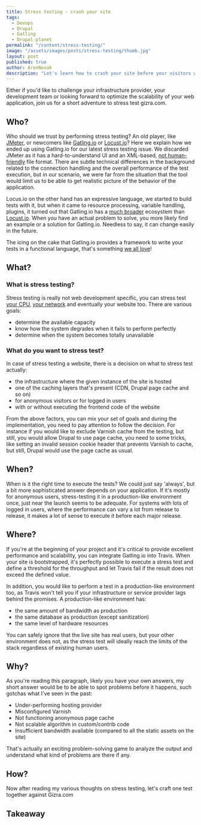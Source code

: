 ```yaml
---
title: Stress testing - crash your site
tags:
  - Devops
  - Drupal
  - Gatling
  - Drupal-planet
permalink: "/content/stress-testing/"
image: "/assets/images/posts/stress-testing/thumb.jpg"
layout: post
published: true
author: AronNovak
description: "Let's learn how to crash your site before your visitors would do it"
---
```


Either if you'd like to challenge your infrastructure provider, your development team or looking forward to optimize the scalability of your web application, join us for a short adventure to stress test gizra.com.

## Who?

Who should we trust by performing stress testing? An old player, like [JMeter](https://jmeter.apache.org/), or newcomers like [Gatling.io](https://gatling.io/) or [Locust.io](https://locust.io/)?
Here we explain how we ended up using Gatling.io for our latest stress testing issue.
We discarded JMeter as it has a hard-to-understand UI and an XML-based, [not human-friendly](https://jmeter.apache.org/demos/ForEachTest2.jmx) file format. There are subtle technical differences in the background related to the connection handling and the overall performance of the test execution, but in our scenario, we were far from the situation that the tool would limit us to be able to get realistic picture of the behavior of the application.

Locus.io on the other hand has an expressive language, we started to build tests with it, but when it came to resource processing, variable handling, plugins, it turned out that Gatling.io has a [much broader](https://github.com/search?utf8=%E2%9C%93&q=gatling&type=) ecosystem than [Locust.io](https://github.com/search?utf8=%E2%9C%93&q=locust&type=). When you have an actual problem to solve, you more likely find an example or a solution for Gatling.io. Needless to say, it can change easily in the future.

The icing on the cake that Gatling.io provides a framework to write your tests in a functional language, that's something [we all love](https://www.gizra.com/content/selling-item-for-millions-elm-headless-drupal/)!

## What?

### What is stress testing?

Stress testing is really not web development specific, you can stress test [your CPU](https://en.wikipedia.org/wiki/Prime95), [your network](https://github.com/jwbensley/EtherateMT) and eventually your website too. There are various goals:
 - determine the available capacity
 - know how the system degrades when it fails to perform perfectly
 - determine when the system becomes totally unavailable

### What do you want to stress test?

In case of stress testing a website, there is a decision on what to stress test actually:
 - the infrastructure where the given instance of the site is hosted
 - one of the caching layers that's present (CDN, Drupal page cache and so on)
 - for anonymous visitors or for logged in users
 - with or without executing the frontend code of the website

From the above factors, you can mix your set of goals and during the implementation, you need to pay attention to follow the decision. For instance if you would like to exclude Varnish cache from the testing, but still, you would allow Drupal to use page cache, you need to some tricks, like setting an invalid session cookie header that prevents Varnish to cache, but still, Drupal would use the page cache as usual.

## When?

When is it the right time to execute the tests?
We could just say 'always', but a bit more sophisticated answer depends on your application. If it's mostly for anonymous users, stress-testing it in a production-like environment once, just near the launch seems to be adequate.
For systems with lots of logged in users, where the performance can vary a lot from release to release, it makes a lot of sense to execute it before each major release.

## Where?

If you're at the beginning of your project and it's critical to provide excellent performance and scalability, you can integrate Gatling.io into Travis. When your site is bootstrapped, it's perfectly possible to execute a stress test and define a threshold for the throughput and let Travis fail if the result does not exceed the defined value.

In addition, you would like to perform a test in a production-like environment too, as Travis won't tell you if your infrastructure or service provider lags behind the promises. A production-like environment has:
 - the same amount of bandwidth as production
 - the same database as production (except sanitization)
 - the same level of hardware resources

You can safely ignore that the live site has real users, but your other environment does not, as the stress test will ideally reach the limits of the stack regardless of existing human users.

## Why?

As you're reading this paragraph, likely you have your own answers, my short answer would be to be able to spot problems before it happens, such gotchas what I've seen in the past:
 - Under-performing hosting provider
 - Misconfigured Varnish
 - Not functioning anonymous page cache
 - Not scalable algorithm in custom/contrib code
 - Insufficient bandwidth available (compared to all the static assets on the site)

That's actually an exciting problem-solving game to analyze the output and understand what kind of problems are there if any.

## How?

Now after reading my various thoughts on stress testing, let's craft one test together against Gizra.com

## Takeaway

